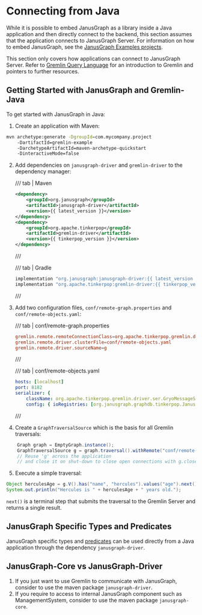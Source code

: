 # Connecting from Java

While it is possible to embed JanusGraph as a library inside a Java
application and then directly connect to the backend, this section
assumes that the application connects to JanusGraph Server. For
information on how to embed JanusGraph, see the [JanusGraph Examples
projects](https://github.com/JanusGraph/janusgraph/tree/master/janusgraph-examples).

This section only covers how applications can connect to JanusGraph
Server. Refer to [Gremlin Query Language](../basics/gremlin.md) for an introduction to Gremlin and
pointers to further resources.

## Getting Started with JanusGraph and Gremlin-Java

To get started with JanusGraph in Java:

1.  Create an application with Maven:
```bash
mvn archetype:generate -DgroupId=com.mycompany.project
    -DartifactId=gremlin-example
    -DarchetypeArtifactId=maven-archetype-quickstart
    -DinteractiveMode=false
```
2.  Add dependencies on `janusgraph-driver` and `gremlin-driver` to the dependency manager:

    /// tab | Maven
    ```xml
    <dependency>
        <groupId>org.janusgraph</groupId>
        <artifactId>janusgraph-driver</artifactId>
        <version>{{ latest_version }}</version>
    </dependency>
    <dependency>
        <groupId>org.apache.tinkerpop</groupId>
        <artifactId>gremlin-driver</artifactId>
        <version>{{ tinkerpop_version }}</version>
    </dependency>
    ```
    ///

    /// tab | Gradle
    ```groovy
    implementation "org.janusgraph:janusgraph-driver:{{ latest_version }}"
    implementation "org.apache.tinkerpop:gremlin-driver:{{ tinkerpop_version }}"
    ```
    ///

3.  Add two configuration files, `conf/remote-graph.properties` and
    `conf/remote-objects.yaml`:

    /// tab | conf/remote-graph.properties
    ```conf
    gremlin.remote.remoteConnectionClass=org.apache.tinkerpop.gremlin.driver.remote.DriverRemoteConnection
    gremlin.remote.driver.clusterFile=conf/remote-objects.yaml
    gremlin.remote.driver.sourceName=g
    ```
    ///

    /// tab | conf/remote-objects.yaml
    ```yaml
    hosts: [localhost]
    port: 8182
    serializer: { 
        className: org.apache.tinkerpop.gremlin.driver.ser.GryoMessageSerializerV1d0,
        config: { ioRegistries: [org.janusgraph.graphdb.tinkerpop.JanusGraphIoRegistry] }}
    ```
    ///

4.  Create a `GraphTraversalSource` which is the basis for all Gremlin traversals:
```java
    Graph graph = EmptyGraph.instance();
    GraphTraversalSource g = graph.traversal().withRemote("conf/remote-graph.properties");
    // Reuse 'g' across the application
    // and close it on shut-down to close open connections with g.close()
```
5.  Execute a simple traversal:
```java
Object herculesAge = g.V().has("name", "hercules").values("age").next();
System.out.println("Hercules is " + herculesAge + " years old.");
```
`next()` is a terminal step that submits the traversal to the Gremlin Server and returns a single result.

## JanusGraph Specific Types and Predicates

JanusGraph specific types and [predicates](../index-backend/search-predicates.md) can be
used directly from a Java application through the dependency `janusgraph-driver`.


## JanusGraph-Core vs JanusGraph-Driver

1. If you just want to use Gremlin to communicate with JanusGraph, consider to use the maven package `janusgraph-driver`.
2. If you require to access to internal JanusGraph component such as ManagementSystem, consider to use the maven package `janusgraph-core`. 
